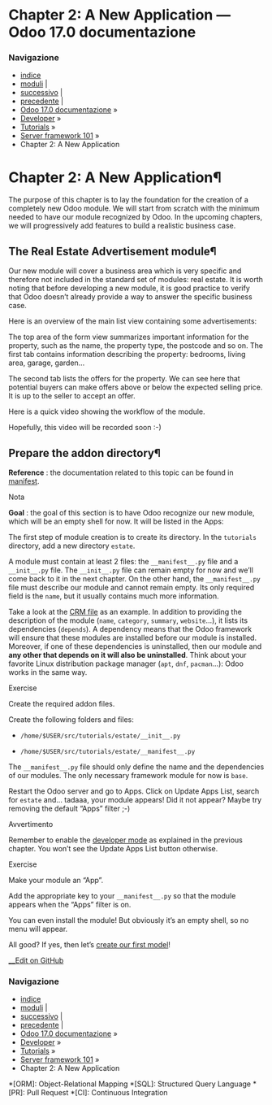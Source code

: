 # Chapter 2: A New Application — Odoo 17.0 documentazione

### Navigazione

  * [indice](../../../genindex.html "Indice generale")
  * [moduli](../../../py-modindex.html "Indice del modulo Python") |
  * [successivo](03_basicmodel.html "Chapter 3: Models And Basic Fields") |
  * [precedente](01_architecture.html "Chapter 1: Architecture Overview") |
  * [Odoo 17.0 documentazione](../../../index-2.html) »
  * [Developer](../../../developer.html) »
  * [Tutorials](../../tutorials.html) »
  * [Server framework 101](../server_framework_101.html) »
  * Chapter 2: A New Application



# Chapter 2: A New Application¶

The purpose of this chapter is to lay the foundation for the creation of a completely new Odoo module. We will start from scratch with the minimum needed to have our module recognized by Odoo. In the upcoming chapters, we will progressively add features to build a realistic business case.

## The Real Estate Advertisement module¶

Our new module will cover a business area which is very specific and therefore not included in the standard set of modules: real estate. It is worth noting that before developing a new module, it is good practice to verify that Odoo doesn’t already provide a way to answer the specific business case.

Here is an overview of the main list view containing some advertisements:

The top area of the form view summarizes important information for the property, such as the name, the property type, the postcode and so on. The first tab contains information describing the property: bedrooms, living area, garage, garden…

The second tab lists the offers for the property. We can see here that potential buyers can make offers above or below the expected selling price. It is up to the seller to accept an offer.

Here is a quick video showing the workflow of the module.

Hopefully, this video will be recorded soon :-)

## Prepare the addon directory¶

**Reference** : the documentation related to this topic can be found in [manifest](../../reference/backend/module.html#reference-module-manifest).

Nota

**Goal** : the goal of this section is to have Odoo recognize our new module, which will be an empty shell for now. It will be listed in the Apps:

The first step of module creation is to create its directory. In the `tutorials` directory, add a new directory `estate`.

A module must contain at least 2 files: the `__manifest__.py` file and a `__init__.py` file. The `__init__.py` file can remain empty for now and we’ll come back to it in the next chapter. On the other hand, the `__manifest__.py` file must describe our module and cannot remain empty. Its only required field is the `name`, but it usually contains much more information.

Take a look at the [CRM file](https://github.com/odoo/odoo/blob/fc92728fb2aa306bf0e01a7f9ae1cfa3c1df0e10/addons/crm/__manifest__.py#L1-L67) as an example. In addition to providing the description of the module (`name`, `category`, `summary`, `website`…), it lists its dependencies (`depends`). A dependency means that the Odoo framework will ensure that these modules are installed before our module is installed. Moreover, if one of these dependencies is uninstalled, then our module and **any other that depends on it will also be uninstalled**. Think about your favorite Linux distribution package manager (`apt`, `dnf`, `pacman`…): Odoo works in the same way.

Exercise

Create the required addon files.

Create the following folders and files:

  * `/home/$USER/src/tutorials/estate/__init__.py`

  * `/home/$USER/src/tutorials/estate/__manifest__.py`




The `__manifest__.py` file should only define the name and the dependencies of our modules. The only necessary framework module for now is `base`.

Restart the Odoo server and go to Apps. Click on Update Apps List, search for `estate` and… tadaaa, your module appears! Did it not appear? Maybe try removing the default “Apps” filter ;-)

Avvertimento

Remember to enable the [developer mode](../../../applications/general/developer_mode.html#developer-mode) as explained in the previous chapter. You won’t see the Update Apps List button otherwise.

Exercise

Make your module an “App”.

Add the appropriate key to your `__manifest__.py` so that the module appears when the “Apps” filter is on.

You can even install the module! But obviously it’s an empty shell, so no menu will appear.

All good? If yes, then let’s [create our first model](03_basicmodel.html)!

[ __Edit on GitHub](https://github.com/odoo/documentation/edit/17.0/content/developer/tutorials/server_framework_101/02_newapp.rst)

### Navigazione

  * [indice](../../../genindex.html "Indice generale")
  * [moduli](../../../py-modindex.html "Indice del modulo Python") |
  * [successivo](03_basicmodel.html "Chapter 3: Models And Basic Fields") |
  * [precedente](01_architecture.html "Chapter 1: Architecture Overview") |
  * [Odoo 17.0 documentazione](../../../index-2.html) »
  * [Developer](../../../developer.html) »
  * [Tutorials](../../tutorials.html) »
  * [Server framework 101](../server_framework_101.html) »
  * Chapter 2: A New Application


  *[ORM]: Object-Relational Mapping
  *[SQL]: Structured Query Language
  *[PR]: Pull Request
  *[CI]: Continuous Integration